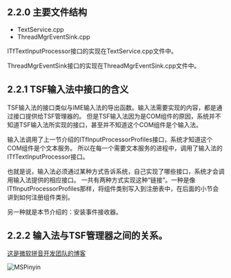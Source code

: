 ## 2.2.0 主要文件结构

- TextService.cpp
- ThreadMgrEventSink.cpp

ITfTextInputProcessor接口的实现在TextService.cpp文件中。

ThreadMgrEventSink接口的实现在ThreadMgrEventSink.cpp文件中。

## 2.2.1 TSF输入法中接口的含义

TSF输入法的接口类似与IME输入法的导出函数。输入法需要实现的内容，都是通过接口提供给TSF管理器的。
但是TSF输入法因为是COM组件的原因，系统并不知道TSF输入法所实现的接口，甚至并不知道这个COM组件是个输入法。

输入法调用了上一节介绍的ITfInputProcessorProfiles接口，系统才知道这个COM组件是个文本服务。
所以在每一个需要文本服务的进程中，调用了输入法的ITfTextInputProcessor接口。

也就是说，输入法必须通过某种方式告诉系统，自己实现了哪些接口，系统才会调用输入法提供的相应接口。
一共有两种方式实现这种“链接”。一种是像ITfInputProcessorProfiles那样，将组件类别写入到注册表中，在后面的小节会讲到如何注册组件类别。

另一种就是本节介绍的：安装事件接收器。

## 2.2.2 输入法与TSF管理器之间的关系。

[这是微软拼音开发团队的博客](https://blog.csdn.net/MSPinyin?type=blog)

![MSPinyin](http://hi.csdn.net/attachment/201101/14/0_12949724148bK8.gif)

